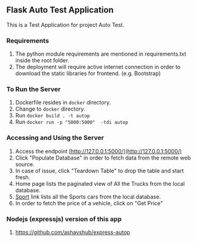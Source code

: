 ## Flask Auto Test Application

This is a Test Application for project Auto Test.

### Requirements

1. The python module requirements are mentioned in requirements.txt inside the root folder.
2. The deployment will require active internet connection
   in order to download the static libraries for frontend. (e.g. Bootstrap)

### To Run the Server

1. Dockerfile resides in `docker` directory.
2. Change to `docker` directory.
3. Run `docker build . -t autop`
4. Run `docker run -p "5000:5000"  -tdi autop`

### Accessing and Using the Server

1. Access the endpoint [http://127.0.0.1:5000/](http://127.0.0.1:5000/)
2. Click "Populate Database" in order to fetch data from the remote web source.
3. In case of issue, click "Teardown Table" to drop the table and start fresh.
4. Home page lists the paginated view of All the Trucks from the local database.
5. [Sport](http://127.0.0.1:5000/Sport?car_type=Sport) link lists all the Sports cars from the local database. 
6. In order to fetch the price of a vehicle, click on "Get Price"

### Nodejs (expressjs) version of this app

1. https://github.com/ashayshub/express-autop

